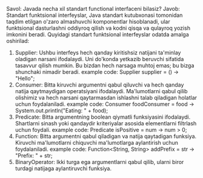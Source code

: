 Savol: Javada necha xil standart functional interfaceni bilasiz?
Javob: Standart funktsional interfeyslar, Java standart kutubxonasi tomonidan taqdim etilgan o'zaro almashuvchi komponentlar hisoblanadi, ular funktsional dasturlashni oddiyroq qilish va kodni qisqa va qulayroq yozish imkonini beradi. 
Quyidagi standart funktsional interfeyslar odatda amalga oshirilad:
1. Supplier: Ushbu interfeys hech qanday kiritishsiz natijani ta'minlay oladigan narsani ifodalaydi. Uni do'konda yetkazib beruvchi sifatida tasavvur qilish mumkin. Bu bizdan hech narsaga muhtoj emas; bu bizga shunchaki nimadir beradi.
example code: Supplier<String> supplier = () -> "Hello";
2. Consumer: Bitta kiruvchi argumentni qabul qiluvchi va hech qanday natija qaytmaydigan operatsiyani ifodalaydi. Ma'lumotlarni qabul qilib olishimiz va hech narsani qaytarmasdan ishlashni talab qiladigan holatlar uchun foydalaniladi.
example code: Consumer<String> foodConsumer = food -> System.out.println("Eating: " + food);
3. Predicate: Bitta argumentning boolean qiymatli funksiyasini ifodalaydi. Shartlarni sinash yoki qandaydir kriteriyalar asosida elementlarni filtrlash uchun foydali.
example code: Predicate<Integer> isPositive = num -> num > 0;
4. Function:  Bitta argumentni qabul qiladigan va natija qaytadigan funksiya. Kiruvchi ma'lumotlarni chiquvchi ma'lumotlarga aylantirish uchun foydalaniladi.
example code: Function<String, String> addPrefix = str -> "Prefix: " + str;
5. BinaryOperator: Ikki turga ega argumentlarni qabul qilib, ularni biror turdagi natijaga aylantiruvchi funksiya.
